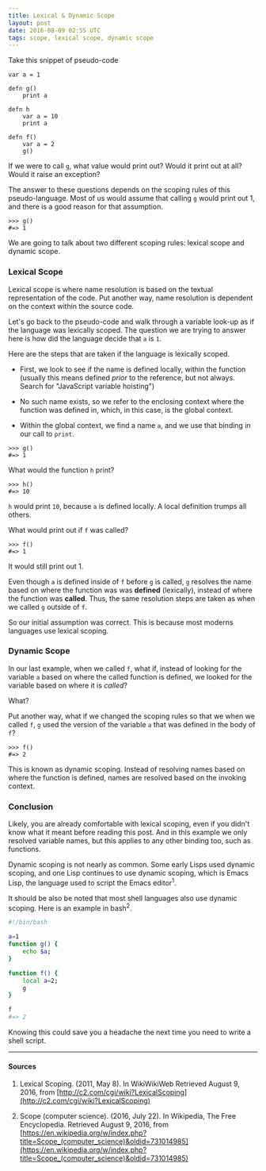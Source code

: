 ```yaml
---
title: Lexical & Dynamic Scope
layout: post
date: 2016-08-09 02:55 UTC
tags: scope, lexical scope, dynamic scope
---
```


Take this snippet of pseudo-code

```
var a = 1

defn g()
    print a

defn h
    var a = 10
    print a

defn f()
    var a = 2
    g()
```

If we were to call `g`, what value would print out? Would it print out at all? Would it raise an exception?

The answer to these questions depends on the scoping rules of this pseudo-language. Most of us would assume that calling `g` would print out 1, and there is a good reason for that assumption.

```
>>> g()
#=> 1
```

We are going to talk about two different scoping rules: lexical scope and dynamic scope.


### Lexical Scope

Lexical scope is where name resolution is based on the textual representation of the code. Put another way, name resolution is dependent on the context within the source code.

Let's go back to the pseudo-code and walk through a variable look-up as if the language was lexically scoped. The question we are trying to answer here is how did the language decide that `a` is `1`.

Here are the steps that are taken if the language is lexically scoped.

* First, we look to see if the name is defined locally, within the function (usually this means defined _prior_ to the reference, but not always. Search for "JavaScript variable hoisting")

* No such name exists, so we refer to the enclosing context where the function was defined in, which, in this case, is the global context.

* Within the global context, we find a name `a`, and we use that binding in our call to `print`.

```
>>> g()
#=> 1
```

What would the function `h` print?

```
>>> h()
#=> 10
```

`h` would print `10`, because `a` is defined locally. A local definition trumps all others.

What would print out if `f` was called?

```
>>> f()
#=> 1
```

It would still print out 1.

Even though `a` is defined inside of `f` before `g` is called, `g` resolves the name based on where the function was was **defined** (lexically), instead of where the function was **called**. Thus, the same resolution steps are taken as when we called `g` outside of `f`.

So our initial assumption was correct. This is because most moderns languages use lexical scoping.


### Dynamic Scope


In our last example, when we called `f`, what if, instead of looking for the variable `a` based on where the called function is defined, we looked for the variable based on where it is _called_?

What?

Put another way, what if we changed the scoping rules so that we when we called `f`, `g` used the version of the variable `a` that was defined in the body of `f`?

```
>>> f()
#=> 2
```

This is known as dynamic scoping. Instead of resolving names based on where the function is defined, names are resolved based on the invoking context.


### Conclusion

Likely, you are already comfortable with lexical scoping, even if you didn't know what it meant before reading this post. And in this example we only resolved variable names, but this applies to any other binding too, such as functions.

Dynamic scoping is not nearly as common. Some early Lisps used dynamic scoping, and one Lisp continues to use dynamic scoping, which is Emacs Lisp, the language used to script the Emacs editor<sup>1</sup>.

It should be also be noted that most shell languages also use dynamic scoping. Here is an example in bash<sup>2</sup>.

```bash
#!/bin/bash

a=1
function g() {
    echo $a;
}

function f() {
    local a=2;
    g
}

f
#=> 2

```

Knowing this could save you a headache the next time you need to write a shell script.

---

#### Sources

1. Lexical Scoping. (2011, May 8). In WikiWikiWeb Retrieved August 9, 2016, from [http://c2.com/cgi/wiki?LexicalScoping](http://c2.com/cgi/wiki?LexicalScoping)

2. Scope (computer science). (2016, July 22). In Wikipedia, The Free Encyclopedia. Retrieved August 9, 2016, from [https://en.wikipedia.org/w/index.php?title=Scope_(computer_science)&oldid=731014985](https://en.wikipedia.org/w/index.php?title=Scope_(computer_science)&oldid=731014985)
